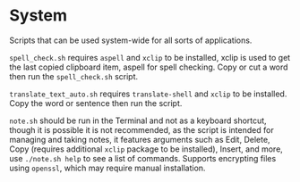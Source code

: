 # System
Scripts that can be used system-wide for all sorts of applications.

`spell_check.sh` requires `aspell` and `xclip` to be installed, xclip is used to get the last copied clipboard item, aspell for spell checking. Copy or cut a word then run the `spell_check.sh` script.

`translate_text_auto.sh` requires `translate-shell` and `xclip` to be installed. Copy the word or sentence then run the script.

`note.sh` should be run in the Terminal and not as a keyboard shortcut, though it is possible it is not recommended, as the script is intended for managing and taking notes, it features arguments such as Edit, Delete, Copy (requires additional `xclip` package to be installed), Insert, and more, use `./note.sh help` to see a list of commands. Supports encrypting files using `openssl`, which may require manual installation.
